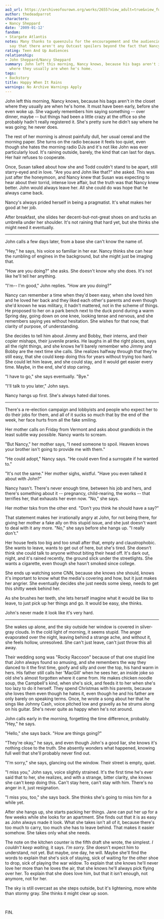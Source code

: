 ```yaml
---
ao3_url: https://archiveofourown.org/works/2655?view_adult=true&view_full_work=true
author: thedeadparrot
characters:
- Nancy Sheppard
date: '2009-01-12'
fandom:
- Stargate Atlantis
notes: Many thanks to queenzulu for the encouragement and the audiencing. I would
  say that there aren't any Outcast spoilers beyond the fact that Nancy exists.
rating: Teen And Up Audiences
relationship:
- John Sheppard/Nancy Sheppard
summary: John left this morning, Nancy knows, because his bags aren't in the closet
  where they usually are when he's home.
tags:
- Backstory
title: Happy When It Rains
warnings: No Archive Warnings Apply
---
```


John left this morning, Nancy knows, because his bags aren't in the closet where they usually are when he's home. It must have been early, before she even woke up. She vaguely remembers him saying something -- over dinner, maybe -- but things had been a little crazy at the office so she probably hadn't really registered it. She's pretty sure he didn't say where he was going; he never does.

The rest of her morning is almost painfully dull, her usual cereal and the morning paper. She turns on the radio because it feels too quiet, even though she hates the morning radio DJs and it's not like John was ever particularly loud. It's raining outside, barely, the kind that can last for days. Her hair refuses to cooperate.

Once, Susan talked about how she and Todd couldn't stand to be apart, still starry-eyed and in love. "Are you and John like that?" she asked. This was just after the honeymoon, and Nancy knew that Susan was expecting to hear about their torrid, intense love affair, but the truth was that Nancy knew better. John would always leave her. All she could do was hope that he always came back.

Nancy's always prided herself in being a pragmatist. It's what makes her good at her job.

After breakfast, she slides her decent-but-not-great shoes on and tucks an umbrella under her shoulder. It's not raining that hard yet, but she thinks she might need it eventually.



---

John calls a few days later, from a base she can't know the name of.

"Hey," he says, his voice so familiar in her ear. Nancy thinks she can hear the rumbling of engines in the background, but she might just be imaging that.

"How are you doing?" she asks. She doesn't know why she does. It's not like he'll tell her anything.

"I'm-- I'm good," John replies. "How are you doing?"

Nancy can remember a time when they'd been easy, when she loved him and he loved her back and they liked each other's parents and even though she'd known he was military, it hadn't mattered, not in the scheme of things. He proposed to her on a park bench next to the duck pond during a warm Spring day, going down on one knee, looking tense and nervous, and she remembers saying yes without hesitation. She wishes for that now, that clarity of purpose, of understanding.

She decides to tell him about Jimmy and Bobby, their interns, and their copier mishaps, their juvenile pranks. He laughs in all the right places, says all the right things, and she knows he'll barely remember who Jimmy and Bobby are the next time she calls. She realizes halfway through that they're still easy, that she could keep doing this for years without trying too hard. She could let him leave, and she could stay, and it would get easier every time. Maybe, in the end, she'd stop caring.

"I have to go," she says eventually. "Bye."

"I'll talk to you later," John says.

Nancy hangs up first. She's always hated dial tones.



---

There's a re-election campaign and lobbyists and people who expect her to do their jobs for them, and all of it sucks so much that by the end of the week, her face hurts from all the fake smiling.

Her mother calls on Friday from Vermont and asks about grandkids in the least subtle way possible. Nancy wants to scream.

"But Nancy," her mother says, "I need someone to spoil. Heaven knows your brother isn't going to provide me with them."

"He could adopt," Nancy says. "He could even find a surrogate if he wanted to."

"It's not the same." Her mother sighs, wistful. "Have you even talked it about with John?"

Nancy hasn't. There's never enough time, between his job and hers, and there's something about it -- pregnancy, child-rearing, the works -- that terrifies her, that exhausts her even now. "No," she says.

Her mother tsks from the other end. "Don't you think he should have a say?"

That statement makes her irrationally angry at John, for not being there, for giving her mother a fake ally on this stupid issue, and she just doesn't want to deal with it any more. "No," she says before she hangs up. "I really don't."

Her house feels too big and too small after that, empty and claustrophobic. She wants to leave, wants to get out of here, but she's tired. She doesn't think she could talk to anyone without biting their head off. It's dark out, night, and it's rained recently, the ground slick under the streetlights. She wants a cigarette, even though she hasn't smoked since college.

She ends up watching some CNN, because she knows she should, knows it's important to know what the media's covering and how, but it just makes her angrier. She eventually decides she just needs some sleep, needs to get this shitty week behind her.

As she brushes her teeth, she lets herself imagine what it would be like to leave, to just pick up her things and go. It would be easy, she thinks.

John's never made it look like it's very hard.



---

She wakes up alone, and the sky outside her window is covered in silver-gray clouds. In the cold light of morning, it seems stupid. The anger evaporated over the night, leaving behind a strange ache, and without it, she feels hollow, unresolved. She can't just leave, can't just throw this all away.

Their wedding song was "Rocky Raccoon" because of that one stupid line that John always found so amusing, and she remembers the way they danced to it the first time, goofy and silly and over the top, his hand warm in hers. His father still calls her 'MacGill' when he sees her, an inside joke so old she's almost forgotten where it came from. He makes chicken noodle soup, the Campbell's kind, when she's sick, and feeds it to her when she's too lazy to do it herself. They spend Christmas with his parents, because she loves them even though he hates it, even though he and his father are only barely on speaking terms. Once, he wrote a song about her that he sings like Johnny Cash, voice pitched low and gravelly as he strums along on his guitar. She's never quite as happy when he's not around.

John calls early in the morning, forgetting the time difference, probably. "Hey," he says.

"Hello," she says back. "How are things going?"

"They're okay," he says, and even though John's a good liar, she knows it's nothing close to the truth. She absently wonders what happened, knowing full well that she'll probably never find out.

"I'm sorry," she says, glancing out the window. Their street is empty, quiet.

"I miss you," John says, voice slightly strained. It's the first time he's ever said that to her, she realizes, and with a strange, bitter clarity, she knows she can't keep doing this. Can't stay here, can't stay with him. There's no anger in it, just resignation.

"I miss you, too," she says back. She thinks she's going to miss him for a while yet.

After she hangs up, she starts packing her things. Jane can put her up for a few weeks while she looks for an apartment. She finds out that it is as easy as John always made it look. What she takes isn't all of it, because there's too much to carry, too much she has to leave behind. That makes it easier somehow. She takes only what she needs.

The note on the kitchen counter is the fifth draft she wrote, the simplest. *I couldn't keep waiting,* it says. *I'm sorry.* She doesn't expect him to understand, not yet. But maybe, one day, he will. Maybe she'll find the words to explain that she's sick of staying, sick of waiting for the other shoe to drop, sick of playing the war widow. To explain that she knows he'll never love her more than he loves the air, that she knows he'll always pick flying over her. To explain that she does love him, but that it isn't enough, not anymore, not for her.

The sky is still overcast as she steps outside, but it's lightening, more white than stormy gray. She thinks it might clear up soon.

 

FIN.